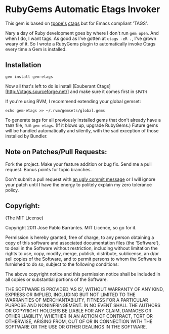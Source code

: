 RubyGems Automatic Etags Invoker
================================

This gem is based on [tpope's](https://github.com/tpope)
[ctags](https://github.com/tpope/gem-ctags) but for Emacs compliant
'TAGS'.

Nary a day of Ruby development goes by where I don't run `gem open`.
And when I do, I want tags.  As good as I've gotten at `ctags -eR .`,
I've grown weary of it.  So I wrote a RubyGems plugin to automatically
invoke Ctags every time a Gem is installed.

Installation
------------

    gem install gem-etags

Now all that's left to do is install [Exuberant
Ctags][http://ctags.sourceforge.net/] and make sure it comes first in
`$PATH`

If you're using RVM, I recommend extending your global gemset:

    echo gem-etags >> ~/.rvm/gemsets/global.gems

To generate tags for all previously installed gems that don't already
have a `TAGS` file, run `gem etags`.  (If it blows up, upgrade
RubyGems.)  Future gems will be handled automatically and silently, with
the sad exception of those installed by Bundler.

## Note on Patches/Pull Requests:

Fork the project.
Make your feature addition or bug fix.
Send me a pull request. Bonus points for topic branches.

Don't submit a pull request with [an ugly commit
message](http://stopwritingramblingcommitmessages.com) or I will ignore
your patch until I have the energy to politely explain my zero tolerance
policy.

## Copyright:

(The MIT License)

Copyright 2011 Jose Pablo Barrantes. MIT Licence, so go for it.

Permission is hereby granted, free of charge, to any person obtaining
a copy of this software and associated documentation files (the
'Software'), to deal in the Software without restriction, including
without limitation the rights to use, copy, modify, merge, publish,
distribute, sublicense, an d/or sell copies of the Software, and to
permit persons to whom the Software is furnished to do so, subject to
the following conditions:

The above copyright notice and this permission notice shall be
included in all copies or substantial portions of the Software.

THE SOFTWARE IS PROVIDED 'AS IS', WITHOUT WARRANTY OF ANY KIND,
EXPRESS OR IMPLIED, INCLUDING BUT NOT LIMITED TO THE WARRANTIES OF
MERCHANTABILITY, FITNESS FOR A PARTICULAR PURPOSE AND NONINFRINGEMENT.
IN NO EVENT SHALL THE AUTHORS OR COPYRIGHT HOLDERS BE LIABLE FOR ANY
CLAIM, DAMAGES OR OTHER LIABILITY, WHETHER IN AN ACTION OF CONTRACT,
TORT OR OTHERWISE, ARISING FROM, OUT OF OR IN CONNECTION WITH THE
SOFTWARE OR THE USE OR OTHER DEALINGS IN THE SOFTWARE.
